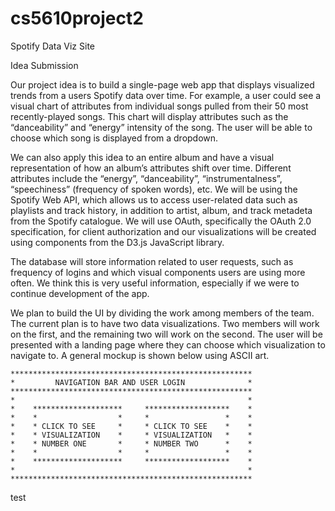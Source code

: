 # cs5610project2
Spotify Data Viz Site

Idea Submission

Our project idea is to build a single-page web app that displays visualized trends from a users Spotify data over time.  For example, a user could see a visual chart of attributes from individual songs pulled from their 50 most recently-played songs. This chart will display attributes such as the “danceability” and “energy” intensity of the song. The user will be able to choose which song is displayed from a dropdown.

We can also apply this idea to an entire album and have a visual representation of how an album’s attributes shift over time.  Different attributes include the “energy”, “danceability”, “instrumentalness”, “speechiness” (frequency of spoken words), etc.
We will be using the Spotify Web API, which allows us to access user-related data such as playlists and track history, in addition to artist, album, and track metadeta from the Spotify catalogue.  We will use OAuth, specifically the OAuth 2.0 specification, for client authorization and our visualizations will be created using components from the D3.js JavaScript library.

The database will store information related to user requests, such as frequency of logins and which visual components users are using more often.  We think this is very useful information, especially if we were to continue development of the app.

We plan to build the UI by dividing the work among members of the team. The current plan is to have two data visualizations. Two members will work on the first, and the remaining two will work on the second. The user will be presented with a landing page where they can choose which visualization to navigate to. A general mockup is shown below using ASCII art.

```
******************************************************
*         NAVIGATION BAR AND USER LOGIN              *
******************************************************
*                                                    *
*    ********************     *******************    *  
*    *                  *     *                 *    *
*    * CLICK TO SEE     *     * CLICK TO SEE    *    *
*    * VISUALIZATION    *     * VISUALIZATION   *    *
*    * NUMBER ONE       *     * NUMBER TWO      *    *
*    *                  *     *                 *    *
*    ********************     *******************    *
*                                                    *     
******************************************************
```
test
